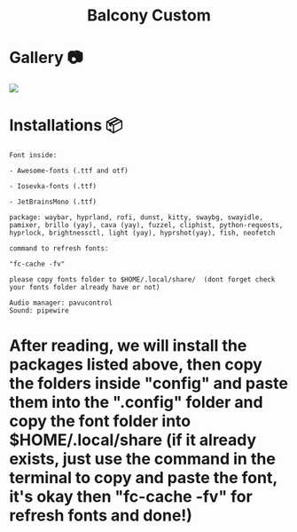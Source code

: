 <div align="center">
    <h1>Balcony Custom</h1>
</div>

# Gallery 📷
![](./ScreenShots/HyprLand/image.png)

# Installations 📦


```
Font inside:

- Awesome-fonts (.ttf and otf)

- Iosevka-fonts (.ttf)

- JetBrainsMono (.ttf)

package: waybar, hyprland, rofi, dunst, kitty, swaybg, swayidle, pamixer, brillo (yay), cava (yay), fuzzel, cliphist, python-requests, hyprlock, brightnessctl, light (yay), hyprshot(yay), fish, neofetch

command to refresh fonts:

"fc-cache -fv"

please copy fonts folder to $HOME/.local/share/  (dont forget check your fonts folder already have or not)

Audio manager: pavucontrol
Sound: pipewire
```
# After reading, we will install the packages listed above, then copy the folders inside "config" and paste them into the ".config" folder and copy the font folder into $HOME/.local/share (if it already exists, just use the command in the terminal to copy and paste the font, it's okay then "fc-cache -fv" for refresh fonts and done!)

